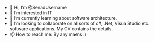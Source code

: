 - 👋 Hi, I’m @SenadUsername
- 👀 I’m interested in IT
- 🌱 I’m currently learning about software architecture.
- 💞️ I’m looking to collaborate on all sorts of c#, .Net, Visua Studio etc. software applications. My CV contains the details.
- 📫 How to reach me: By any maens :)

<!---
SenadUsername/SenadUsername is a ✨ special ✨ repository because its `README.md` (this file) appears on your GitHub profile.
You can click the Preview link to take a look at your changes.
--->
